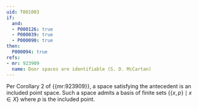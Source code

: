 ```yaml
---
uid: T001003
if:
  and:
  - P000126: true
  - P000039: true
  - P000090: true
then:
  P000094: true
refs:
- mr: 923909
  name: Door spaces are identifiable (S. D. McCartan)
---
```

Per Corollary 2 of {{mr:923909}}, a space satisfying the antecedent is an included point space.
Such a space admits a basis of finite sets $\{\{x,p\}\mid x\in X\}$ where $p$ is the included point.

